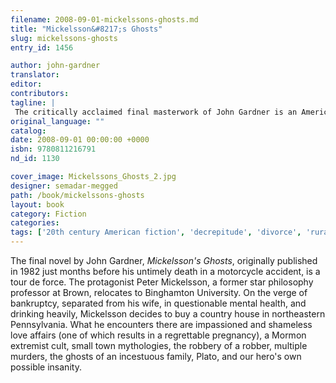 ```yaml
---
filename: 2008-09-01-mickelssons-ghosts.md
title: "Mickelsson&#8217;s Ghosts"
slug: mickelssons-ghosts
entry_id: 1456

author: john-gardner
translator: 
editor: 
contributors: 
tagline: |
 The critically acclaimed final masterwork of John Gardner is an American novel haunted with macabre and cerebral elements.
original_language: ""
catalog: 
date: 2008-09-01 00:00:00 +0000 
isbn: 9780811216791
nd_id: 1130

cover_image: Mickelssons_Ghosts_2.jpg
designer: semadar-megged
path: /book/mickelssons-ghosts
layout: book
category: Fiction
categories: 
tags: ['20th century American fiction', 'decrepitude', 'divorce', 'rural Pennsylvania']
---
```

The final novel by John Gardner, *Mickelsson's Ghosts*, originally published in 1982 just months before his untimely death in a motorcycle accident, is a tour de force. The protagonist Peter Mickelsson, a former star philosophy professor at Brown, relocates to Binghamton University. On the verge of bankruptcy, separated from his wife, in questionable mental health, and drinking heavily, Mickelsson decides to buy a country house in northeastern Pennsylvania. What he encounters there are impassioned and shameless love affairs (one of which results in a regrettable pregnancy), a Mormon extremist cult, small town mythologies, the robbery of a robber, multiple murders, the ghosts of an incestuous family, Plato, and our hero's own possible insanity.





